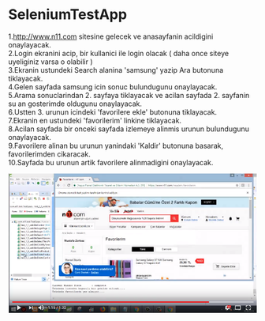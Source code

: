# SeleniumTestApp
 

1.http://www.n11.com sitesine gelecek ve anasayfanin acildigini onaylayacak. <br/>
2.Login ekranini acip, bir kullanici ile login olacak ( daha once siteye uyeliginiz varsa o olabilir ) <br/>
3.Ekranin ustundeki Search alanina 'samsung' yazip Ara butonuna tiklayacak.  <br/>
4.Gelen sayfada samsung icin sonuc bulundugunu onaylayacak. <br/>
5.Arama sonuclarindan 2. sayfaya tiklayacak ve acilan sayfada 2. sayfanin su an gosterimde oldugunu onaylayacak. <br/>
6.Ustten 3. urunun icindeki 'favorilere ekle' butonuna tiklayacak. <br/> 
7.Ekranin en ustundeki 'favorilerim' linkine tiklayacak. <br/>
8.Acilan sayfada bir onceki sayfada izlemeye alinmis urunun bulundugunu onaylayacak. <br/>
9.Favorilere alinan bu urunun yanindaki 'Kaldir' butonuna basarak, favorilerimden cikaracak. <br/>
10.Sayfada bu urunun artik favorilere alinmadigini onaylayacak. <br/>



 
[![IMAGE ALT TEXT HERE](https://github.com/mustafazorbaz/SeleniumTestApp/blob/master/video.PNG?raw=true)](https://www.youtube.com/watch?v=iT0KOB9dGuM&feature=youtu.be?v=YOUTUBE_VIDEO_ID_HERE)  

